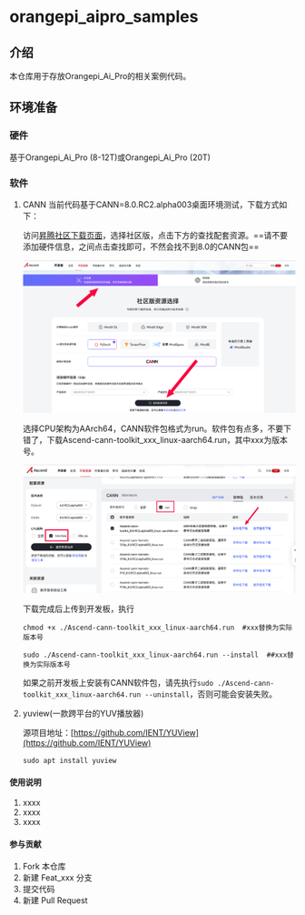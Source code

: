 # orangepi_aipro_samples

## 介绍
本仓库用于存放Orangepi_Ai_Pro的相关案例代码。

## 环境准备
### 硬件
基于Orangepi_Ai_Pro (8-12T)或Orangepi_Ai_Pro (20T)

### 软件

1. CANN
当前代码基于CANN=8.0.RC2.alpha003桌面环境测试，下载方式如下：

    访问[昇腾社区下载页面](https://www.hiascend.com/developer/download)，选择社区版，点击下方的查找配套资源。==请不要添加硬件信息，之间点击查找即可，不然会找不到8.0的CANN包==

    ![download_cann](./doc/images/dowmload_cann.png)

    选择CPU架构为AArch64，CANN软件包格式为run。软件包有点多，不要下错了，下载Ascend-cann-toolkit_xxx_linux-aarch64.run，其中xxx为版本号。

    ![download_cann1](./doc/images/dowmload_cann1.png)

    下载完成后上传到开发板，执行

    `chmod +x ./Ascend-cann-toolkit_xxx_linux-aarch64.run  #xxx替换为实际版本号`

    `sudo ./Ascend-cann-toolkit_xxx_linux-aarch64.run --install  ##xxx替换为实际版本号`

    如果之前开发板上安装有CANN软件包，请先执行`sudo ./Ascend-cann-toolkit_xxx_linux-aarch64.run --uninstall`，否则可能会安装失败。

2.  yuview(一款跨平台的YUV播放器)

    源项目地址：[https://github.com/IENT/YUView](https://github.com/IENT/YUView)
    ```
    sudo apt install yuview
    ```

#### 使用说明

1.  xxxx
2.  xxxx
3.  xxxx

#### 参与贡献

1.  Fork 本仓库
2.  新建 Feat_xxx 分支
3.  提交代码
4.  新建 Pull Request
